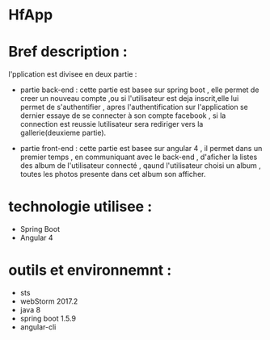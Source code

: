# HfApp

# Bref description :

l'pplication est divisee en deux partie :

- partie back-end : cette partie est basee sur spring boot , elle permet de creer un nouveau compte ,ou si l'utilisateur est deja inscrit,elle lui permet de s'authentifier , apres l'authentification sur l'application se dernier essaye de se connecter à son compte facebook , si la connection est reussie lutilisateur sera rediriger vers la gallerie(deuxieme partie). 

- partie front-end : cette partie est basee sur angular 4 , il permet dans un premier temps , en communiquant avec le back-end , d'aficher la listes des album de l'utilisateur connecté , qaund l'utilisateur choisi un album , toutes les photos presente dans cet album son afficher.

# technologie utilisee :

 - Spring Boot
 - Angular 4 
 
 # outils et environnemnt :
 - sts
 - webStorm 2017.2
 - java 8 
 - spring boot 1.5.9
 - angular-cli 
 



